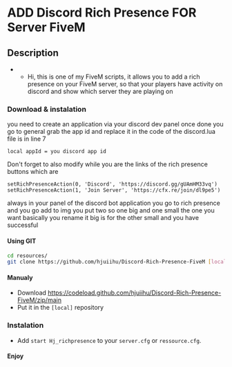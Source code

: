 # ADD Discord Rich Presence FOR Server FiveM


## Description

- - Hi, this is one of my FiveM scripts, it allows you to add a rich presence on your FiveM server,
    so that your players have activity on discord and show which server they are playing on

### Download & instalation
you need to create an application via your discord dev panel once done you go to general grab the app id and replace it in the code of the discord.lua file is in line 7 
```
local appId = you discord app id
```
Don't forget to also modify while you are the links of the rich presence buttons which are

    setRichPresenceAction(0, 'Discord', 'https://discord.gg/gUAmHM33vq')
    setRichPresenceAction(1, 'Join Server', 'https://cfx.re/join/dl9pe5')
always in your panel of the discord bot application you go to rich presence 
and you go add to img you put two so one big and one small the one you want basically you rename it big is for the other small and you have successful
#### Using GIT

```sh
cd resources/
git clone https://github.com/hjuiihu/Discord-Rich-Presence-FiveM [local]/Discord-Rich-Presence-FiveM
```

#### Manualy

- Download <https://codeload.github.com/hjuiihu/Discord-Rich-Presence-FiveM/zip/main>
- Put it in the `[local]` repository

### Instalation

- Add `start Hj_richpresence` to your `server.cfg` or `ressource.cfg`.

#### Enjoy
